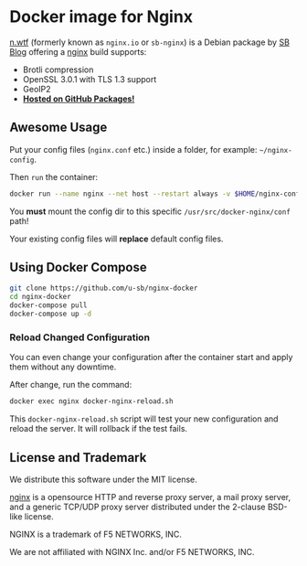 # Docker image for Nginx

[n.wtf](https://n.wtf/) (formerly known as `nginx.io` or `sb-nginx`) is a Debian package by [SB Blog](https://u.sb/) offering a [nginx](https://nginx.org/) build supports:

 * Brotli compression
 * OpenSSL 3.0.1 with TLS 1.3 support
 * GeoIP2
 * [**Hosted on GitHub Packages!**](https://github.com/u-sb/nginx-docker/pkgs/container/nginx)

## **Awesome** Usage

Put your config files (`nginx.conf` etc.) inside a folder, for example: `~/nginx-config`.

Then `run` the container:

```bash
docker run --name nginx --net host --restart always -v $HOME/nginx-config:/usr/src/docker-nginx/conf:ro -d ghcr.io/u-sb/nginx
```

You **must** mount the config dir to this specific `/usr/src/docker-nginx/conf` path!

Your existing config files will **replace** default config files.

## Using Docker Compose

```bash
git clone https://github.com/u-sb/nginx-docker
cd nginx-docker
docker-compose pull
docker-compose up -d
```

### Reload Changed Configuration

You can even change your configuration after the container start and apply them without any downtime.

After change, run the command:

```bash
docker exec nginx docker-nginx-reload.sh
```

This `docker-nginx-reload.sh` script will test your new configuration and reload the server. It will rollback if the test fails.

## License and Trademark

We distribute this software under the MIT license.

[nginx](https://nginx.org/en/) is a opensource HTTP and reverse proxy server, a mail proxy server, and a generic TCP/UDP proxy server distributed under the 2-clause BSD-like license. 

NGINX is a trademark of F5 NETWORKS, INC. 

We are not affiliated with NGINX Inc. and/or F5 NETWORKS, INC.